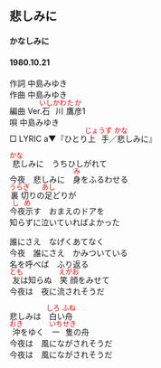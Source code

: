 <style type="text/css">
	ruby{
	    ruby-position: over;
	}
	ruby > rt{font-size: 12px;color:red;}
	p{font:16px;font-size: '楷体'}
</style>
## 悲しみに
#### かなしみに
#### 1980.10.21


作詞      中島みゆき  
作曲      中島みゆき  
編曲 </rb><rp>(</rp><rt>Ver.</rt><rp>)</rp></ruby><ruby><rb>石川</rb><rp>(</rp><rt>いしかわ</rt><rp>)</rp></ruby><ruby><rb>鷹彦</rb><rp>(</rp><rt>たか</rt><rp>)</rp></ruby></rb><rp>(</rp><rt>1</rt><rp>)</rp></ruby>  
唄         中島みゆき  
□ LYRIC </rb><rp>(</rp><rt>a</rt><rp>)</rp></ruby>▼『ひとり<ruby><rb>上手</rb><rp>(</rp><rt>じょうず</rt><rp>)</rp></ruby>／<ruby><rb>悲</rb><rp>(</rp><rt>かな</rt><rp>)</rp></ruby>しみに』  


<ruby><rb>悲</rb><rp>(</rp><rt>かな</rt><rp>)</rp></ruby>しみに　うちひしがれて  
今夜　悲しみに　<ruby><rb>身</rb><rp>(</rp><rt>み</rt><rp>)</rp></ruby>をふるわせる  
<ruby><rb>裏切</rb><rp>(</rp><rt>うらぎ</rt><rp>)</rp></ruby>りの<ruby><rb>足</rb><rp>(</rp><rt>あし</rt><rp>)</rp></ruby>どりが  
<ruby><rb>今夜示</rb><rp>(</rp><rt>しめ</rt><rp>)</rp></ruby>す　おまえのドアを  
知らずに泣いていればよかった  
  
誰にさえ　なげくあてなく  
今夜　誰にさえ　かみついている  
名を呼べば　ふり返る  
<ruby><rb>友</rb><rp>(</rp><rt>とも</rt><rp>)</rp></ruby>は知らぬ　<ruby><rb>笑顔</rb><rp>(</rp><rt>えがお</rt><rp>)</rp></ruby>をみせて  
今夜は　夜に流されそうだ  
  
悲しみは　<ruby><rb>白</rb><rp>(</rp><rt>しろ</rt><rp>)</rp></ruby>い<ruby><rb>舟</rb><rp>(</rp><rt>ふね</rt><rp>)</rp></ruby>  
<ruby><rb>沖</rb><rp>(</rp><rt>おき</rt><rp>)</rp></ruby>をゆく　<ruby><rb>一隻</rb><rp>(</rp><rt>いちせき</rt><rp>)</rp></ruby>の舟  
今夜は　風にながされそうだ  
今夜は　風にながされそうだ  
